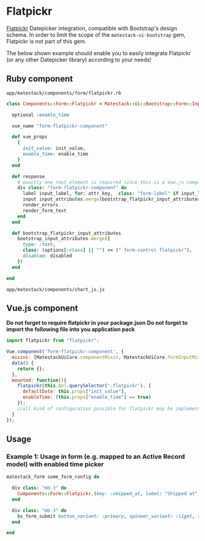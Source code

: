 # Flatpickr

[Flatpickr](https://flatpickr.js.org) Datepicker integration, compatible with Bootstrap's design schema. In order to limit the scope of the `matestack-ui-bootstrap` gem, Flatpickr is not part of this gem.

The below shown example should enable you to easily integrate Flatpickr \(or any other Datepicker library\) according to your needs!

## Ruby component

`app/matestack/components/form/flatpickr.rb`

```ruby
class Components::Form::Flatpickr < Matestack::Ui::Bootstrap::Form::Input

  optional :enable_time

  vue_name "form-flatpickr-component"

  def vue_props
    {
      init_value: init_value,
      enable_time: enable_time
    }
  end

  def response
    # exactly one root element is required since this is a Vue.js component template
    div class: "form-flatpickr-component" do
      label input_label, for: attr_key,  class: "form-label" if input_label
      input input_attributes.merge(bootstrap_flatpickr_input_attributes)
      render_errors
      render_form_text
    end
  end

  def bootstrap_flatpickr_input_attributes
    bootstrap_input_attributes.merge({
      type: :text,
      class: (options[:class] || "") << (" form-control flatpickr"),
      disabled: disabled
    })
  end

end
```

`app/matestack/components/chart_js.js`

## Vue.js component

**Do not forget to require flatpickr in your package.json** **Do not forget to import the following file into you application pack**

```javascript
import flatpickr from "flatpickr";

Vue.component('form-flatpickr-component', {
  mixins: [MatestackUiCore.componentMixin, MatestackUiCore.formInputMixin],
  data() {
    return {};
  },
  mounted: function(){
    flatpickr(this.$el.querySelector('.flatpickr'), {
      defaultDate: this.props["init_value"],
      enableTime: (this.props["enable_time"] == true)
    });
    //all kind of configuration possible for flatpickr may be implemented here according to your needs
  }
});
```

## Usage

### Example 1: Usage in form \(e.g. mapped to an Active Record model\) with enabled time picker

```ruby
matestack_form some_form_config do

  div class: "mb-3" do
    Components::Form::Flatpickr.(key: :shipped_at, label: "Shipped at", enable_time: true, type: :text)
  end

  div class: "mb-3" do
    bs_form_submit button_variant: :primary, spinner_variant: :light, text: "Submit"
  end

end
```

